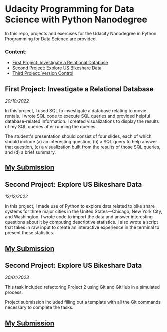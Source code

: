 # Udacity Programming for Data Science with Python Nanodegree

In this repo, projects and exercises for the Udacity Nanodegree in Python Programming for Data Science are provided.

### Content:
- [First Project: Investigate a Relational Database](https://github.com/Phatimah/Udacity-Programming-for-Data-Science-with-Python-Nanodegree/blob/master/README.md#first-project-investigate-a-relational-database)
- [Second Project: Explore US Bikeshare Data](https://github.com/Phatimah/Udacity-Programming-for-Data-Science-with-Python-Nanodegree/blob/master/README.md#second-project-explore-us-bikeshare-data)
- [Third Project: Version Control](https://github.com/Phatimah/Udacity-Programming-for-Data-Science-with-Python-Nanodegree/blob/master/README.md#third-project-version-control)

## First Project: Investigate a Relational Database
*20/10/2022*

In this project, I used SQL to investigate a database relating to movie rentals. I wrote SQL code to execute SQL queries and provided helpful database-related information. I created visualizations to display the results of my SQL queries after running the queries.

The student's presentation should consist of four slides, each of which should include (a) an interesting question, (b) a SQL query to help answer that question, (c) a visualization built from the results of those SQL queries, and (d) a brief summary.

## [My Submission](https://github.com/Phatimah/Investigate_a_Relational_Database)


## Second Project: Explore US Bikeshare Data
*12/12/2022*

In this project, I made use of Python to explore data related to bike share systems for three major cities in the United States—Chicago, New York City, and Washington. I wrote code to import the data and answer interesting questions about it by computing descriptive statistics. I also wrote a script that takes in raw input to create an interactive experience in the terminal to present these statistics.

## [My Submission](https://github.com/Phatimah/Explore_US_Bikeshare_Data)


## Second Project: Explore US Bikeshare Data
*30/01/2023*

This task included refactoring Project 2 using Git and GitHub in a simulated process. 

Project submission included filling out a template with all the Git commands necessary to complete the tasks.

## [My Submission]()
